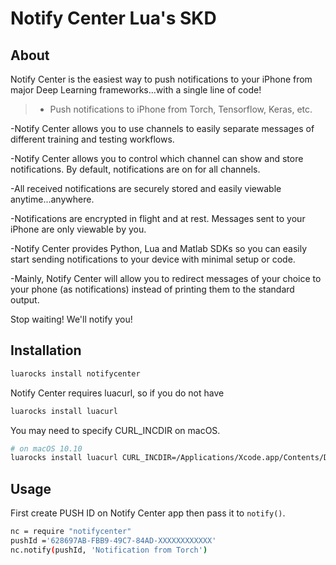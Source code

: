 # Notify Center Lua's SKD

## About

Notify Center is the easiest way to push notifications to your iPhone from major Deep Learning frameworks...with a single line of code!

> * Push notifications to iPhone from Torch, Tensorflow, Keras, etc.

-Notify Center allows you to use channels to easily separate messages of different training and testing workflows.

-Notify Center allows you to control which channel can show and store notifications. By default, notifications are on for all channels.

-All received notifications are securely stored and easily viewable anytime...anywhere.

-Notifications are encrypted in flight and at rest. Messages sent to your iPhone are only viewable by you.

-Notify Center provides  Python, Lua and Matlab SDKs so you can easily start sending notifications to your device with minimal setup or code.

-Mainly, Notify Center will allow you to redirect messages of your choice to your phone (as notifications) instead of printing them to the standard output. 

Stop waiting! We'll notify you!

## Installation


```bash
luarocks install notifycenter
```

Notify Center requires luacurl, so if you do not have
```bash
luarocks install luacurl
``` 

You may need to specify CURL_INCDIR on macOS.
```bash
# on macOS 10.10
luarocks install luacurl CURL_INCDIR=/Applications/Xcode.app/Contents/Developer/Toolchains/XcodeDefault.xctoolchain/usr/lib/swift-migrator/sdks/MacOSX.sdk/usr/include/
```

## Usage

First create PUSH ID on Notify Center app then pass it to `notify()`.
```bash
nc = require "notifycenter"
pushId ='628697AB-FBB9-49C7-84AD-XXXXXXXXXXXX'
nc.notify(pushId, 'Notification from Torch')
```
 

